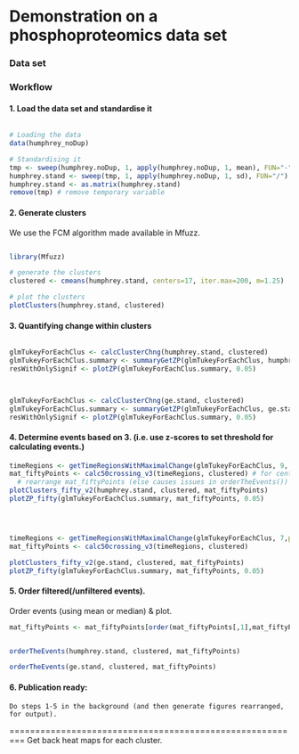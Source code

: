 # Demonstration on a phosphoproteomics data set

### Data set


### Workflow


#### 1. Load the data set and standardise it
```R

# Loading the data
data(humphrey_noDup)

# Standardising it
tmp <- sweep(humphrey.noDup, 1, apply(humphrey.noDup, 1, mean), FUN="-")
humphrey.stand <- sweep(tmp, 1, apply(humphrey.noDup, 1, sd), FUN="/")
humphrey.stand <- as.matrix(humphrey.stand)
remove(tmp) # remove temporary variable
```

#### 2. Generate clusters

We use the FCM algorithm made available in Mfuzz.
```R

library(Mfuzz)

# generate the clusters
clustered <- cmeans(humphrey.stand, centers=17, iter.max=200, m=1.25)

# plot the clusters
plotClusters(humphrey.stand, clustered)

```

#### 3. Quantifying change within clusters

```R

glmTukeyForEachClus <- calcClusterChng(humphrey.stand, clustered)
glmTukeyForEachClus.summary <- summaryGetZP(glmTukeyForEachClus, humphrey.stand)
resWithOnlySignif <- plotZP(glmTukeyForEachClus.summary, 0.05)



glmTukeyForEachClus <- calcClusterChng(ge.stand, clustered)
glmTukeyForEachClus.summary <- summaryGetZP(glmTukeyForEachClus, ge.stand)
resWithOnlySignif <- plotZP(glmTukeyForEachClus.summary, 0.05)

```
#### 4. Determine events based on 3. (i.e. use z-scores to set threshold for calculating events.)

```R
timeRegions <- getTimeRegionsWithMaximalChange(glmTukeyForEachClus, 9, phosZscoreTh=15, dephosZscoreTh=-15 )
mat_fiftyPoints <- calc50crossing_v3(timeRegions, clustered) # for centroid and plots
  # rearrange mat_fiftyPoints (else causes issues in orderTheEvents())
plotClusters_fifty_v2(humphrey.stand, clustered, mat_fiftyPoints)
plotZP_fifty(glmTukeyForEachClus.summary, mat_fiftyPoints, 0.05)




timeRegions <- getTimeRegionsWithMaximalChange(glmTukeyForEachClus, 7,phosZscoreTh=15, dephosZscoreTh=-15 )
mat_fiftyPoints <- calc50crossing_v3(timeRegions, clustered)

plotClusters_fifty_v2(ge.stand, clustered, mat_fiftyPoints)
plotZP_fifty(glmTukeyForEachClus.summary, mat_fiftyPoints, 0.05)
```



#### 5. Order filtered(/unfiltered events).
Order events (using mean or median) & plot.

```R
mat_fiftyPoints <- mat_fiftyPoints[order(mat_fiftyPoints[,1],mat_fiftyPoints[,2]),]


orderTheEvents(humphrey.stand, clustered, mat_fiftyPoints)

orderTheEvents(ge.stand, clustered, mat_fiftyPoints)
```

#### 6. Publication ready:
	Do steps 1-5 in the background (and then generate figures rearranged, for output).


=========================================================
Get back heat maps for each cluster.
